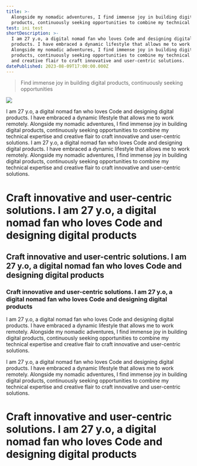 ```yaml
---
title: >-
  Alongside my nomadic adventures, I find immense joy in building digital
  products, continuously seeking opportunities to combine my technical
test: ini test
shortDescription: >-
  I am 27 y.o, a digital nomad fan who loves Code and designing digital
  products. I have embraced a dynamic lifestyle that allows me to work remotely.
  Alongside my nomadic adventures, I find immense joy in building digital
  products, continuously seeking opportunities to combine my technical expertise
  and creative flair to craft innovative and user-centric solutions.
datePublished: 2023-08-09T17:00:00.000Z
---
```


> Find immense joy in building digital products, continuously seeking opportunities

![](/Create-New-Order-Fill-1.jpg)

I am 27 y.o, a digital nomad fan who loves Code and designing digital products. I have embraced a dynamic lifestyle that allows me to work remotely. Alongside my nomadic adventures, I find immense joy in building digital products, continuously seeking opportunities to combine my technical expertise and creative flair to craft innovative and user-centric solutions. I am 27 y.o, a digital nomad fan who loves Code and designing digital products. I have embraced a dynamic lifestyle that allows me to work remotely. Alongside my nomadic adventures, I find immense joy in building digital products, continuously seeking opportunities to combine my technical expertise and creative flair to craft innovative and user-centric solutions.

# Craft innovative and user-centric solutions. I am 27 y.o, a digital nomad fan who loves Code and designing digital products

## Craft innovative and user-centric solutions. I am 27 y.o, a digital nomad fan who loves Code and designing digital products

### Craft innovative and user-centric solutions. I am 27 y.o, a digital nomad fan who loves Code and designing digital products

I am 27 y.o, a digital nomad fan who loves Code and designing digital products. I have embraced a dynamic lifestyle that allows me to work remotely. Alongside my nomadic adventures, I find immense joy in building digital products, continuously seeking opportunities to combine my technical expertise and creative flair to craft innovative and user-centric solutions.

I am 27 y.o, a digital nomad fan who loves Code and designing digital products. I have embraced a dynamic lifestyle that allows me to work remotely. Alongside my nomadic adventures, I find immense joy in building digital products, continuously seeking opportunities to combine my technical expertise and creative flair to craft innovative and user-centric solutions.

# Craft innovative and user-centric solutions. I am 27 y.o, a digital nomad fan who loves Code and designing digital products
